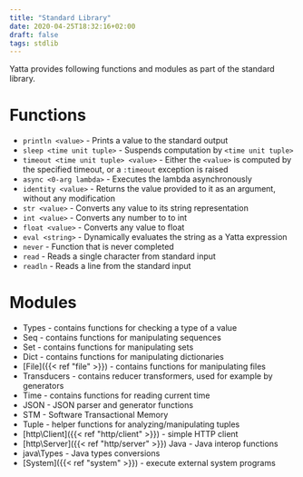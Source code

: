 ```yaml
---
title: "Standard Library"
date: 2020-04-25T18:32:16+02:00
draft: false
tags: stdlib
---
```


Yatta provides following functions and modules as part of the standard library.

# Functions
* `println <value>` - Prints a value to the standard output
* `sleep <time unit tuple>` - Suspends computation by `<time unit tuple>`
* `timeout <time unit tuple> <value>` - Either the `<value>` is computed by the specified timeout, or a `:timeout` exception is raised
* `async <0-arg lambda>` - Executes the lambda asynchronously
* `identity <value>` - Returns the value provided to it as an argument, without any modification
* `str <value>` - Converts any value to its string representation
* `int <value>` - Converts any number to to int
* `float <value>` - Converts any value to float
* `eval <string>` - Dynamically evaluates the string as a Yatta expression
* `never` - Function that is never completed
* `read` - Reads a single character from standard input
* `readln` - Reads a line from the standard input


# Modules
* Types - contains functions for checking a type of a value
* Seq - contains functions for manipulating sequences
* Set - contains functions for manipulating sets
* Dict - contains functions for manipulating dictionaries
* [File]({{< ref "file" >}}) - contains functions for manipulating files
* Transducers - contains reducer transformers, used for example by generators
* Time - contains functions for reading current time
* JSON - JSON parser and generator functions
* STM - Software Transactional Memory
* Tuple - helper functions for analyzing/manipulating tuples
* [http\Client]({{< ref "http/client" >}}) - simple HTTP client
* [http\Server]({{< ref "http/server" >}}) Java - Java interop functions
* java\Types - Java types conversions
* [System]({{< ref "system" >}}) - execute external system programs
